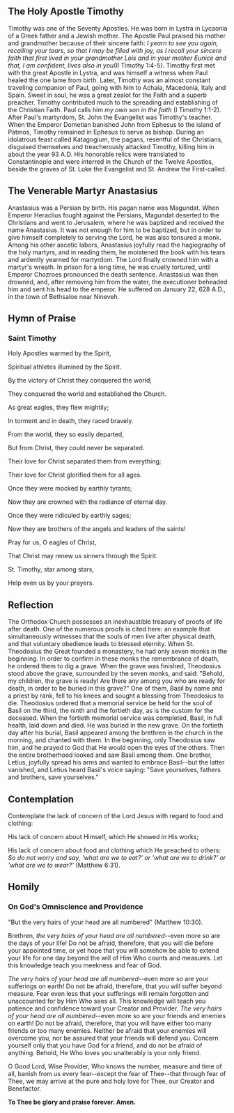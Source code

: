 ## The Holy Apostle Timothy

Timothy was one of the Seventy Apostles. He was born in Lystra in Lycaonia of a Greek father and a Jewish mother. The Apostle Paul praised his mother and grandmother because of their sincere faith: *I yearn to see you again, recalling your tears, so that I may be filled with joy, as I recall your sincere faith that first lived in your grandmother Lois and in your mother Eunice and that, I am confident, lives also in you*(II Timothy 1:4-5). Timothy first met with the great Apostle in Lystra, and was himself a witness when Paul healed the one lame from birth. Later, Timothy was an almost constant traveling companion of Paul, going with him to Achaia, Macedonia, Italy and Spain. Sweet in soul, he was a great zealot for the Faith and a superb preacher. Timothy contributed much to the spreading and establishing of the Christian Faith. Paul calls him *my own son in the faith* (I Timothy 1:1-2). After Paul's martyrdom, St. John the Evangelist was Timothy's teacher. When the Emperor Dometian banished John from Ephesus to the island of Patmos, Timothy remained in Ephesus to serve as bishop. During an idolatrous feast called Katagogium, the pagans, resentful of the Christians, disguised themselves and treacherously attacked Timothy, killing him in about the year 93 A.D. His honorable relics were translated to Constantinople and were interred in the Church of the Twelve Apostles, beside the graves of St. Luke the Evangelist and St. Andrew the First-called.

  

## The Venerable Martyr Anastasius

Anastasius was a Persian by birth. His pagan name was Magundat. When Emperor Heraclius fought against the Persians, Magundat deserted to the Christians and went to Jerusalem, where he was baptized and received the name Anastasius. It was not enough for him to be baptized, but in order to give himself completely to serving the Lord, he was also tonsured a monk. Among his other ascetic labors, Anastasius joyfully read the hagiography of the holy martyrs, and in reading them, he moistened the book with his tears and ardently yearned for martyrdom. The Lord finally crowned him with a martyr's wreath. In prison for a long time, he was cruelly tortured, until Emperor Chozroes pronounced the death sentence. Anastasius was then drowned, and, after removing him from the water, the executioner beheaded him and sent his head to the emperor. He suffered on January 22, 628 A.D., in the town of Bethsaloe near Nineveh.

  

## Hymn of Praise

### Saint Timothy

Holy Apostles warmed by the Spirit,

Spiritual athletes illumined by the Spirit.

By the victory of Christ they conquered the world;

They conquered the world and established the Church.

As great eagles, they flew mightily;

In torment and in death, they raced bravely.

From the world, they so easily departed,

But from Christ, they could never be separated.

Their love for Christ separated them from everything;

Their love for Christ glorified them for all ages.

Once they were mocked by earthly tyrants;

Now they are crowned with the radiance of eternal day.

Once they were ridiculed by earthly sages;

Now they are brothers of the angels and leaders of the saints!

Pray for us, O eagles of Christ,

That Christ may renew us sinners through the Spirit.

St. Timothy, star among stars,

Help even us by your prayers.

  

## Reflection

The Orthodox Church possesses an inexhaustible treasury of proofs of life after death. One of the numerous proofs is cited here: an example that simultaneously witnesses that the souls of men live after physical death, and that voluntary obedience leads to blessed eternity. When St. Theodosius the Great founded a monastery, he had only seven monks in the beginning. In order to confirm in these monks the remembrance of death, he ordered them to dig a grave. When the grave was finished, Theodosius stood above the grave, surrounded by the seven monks, and said: "Behold, my children, the grave is ready! Are there any among you who are ready for death, in order to be buried in this grave?" One of them, Basil by name and a priest by rank, fell to his knees and sought a blessing from Theodosius to die. Theodosius ordered that a memorial service be held for the soul of Basil on the third, the ninth and the fortieth day, as is the custom for the deceased. When the fortieth memorial service was completed, Basil, in full health, laid down and died. He was buried in the new grave. On the fortieth day after his burial, Basil appeared among the brethren in the church in the morning, and chanted with them. In the beginning, only Theodosius saw him, and he prayed to God that He would open the eyes of the others. Then the entire brotherhood looked and saw Basil among them. One brother, Letius, joyfully spread his arms and wanted to embrace Basil--but the latter vanished, and Letius heard Basil's voice saying: "Save yourselves, fathers and brothers, save yourselves." 

  

## Contemplation

Contemplate the lack of concern of the Lord Jesus with regard to food and clothing:

His lack of concern about Himself, which He showed in His works;

His lack of concern about food and clothing which He preached to others: *So do not worry and say, 'what are we to eat?' or 'what are we to drink?' or 'what are we to wear?'* (Matthew 6:31).

  

## Homily

### On God's Omniscience and Providence

"But the very hairs of your head are all numbered" (Matthew 10:30).

Brethren, *the very hairs of your head are all numbered*--even more so are the days of your life! Do not be afraid, therefore, that you will die before your appointed time, or yet hope that you will somehow be able to extend your life for one day beyond the will of Him Who counts and measures. Let this knowledge teach you meekness and fear of God.

*The very hairs of your head are all numbered*--even more so are your sufferings on earth! Do not be afraid, therefore, that you will suffer beyond measure. Fear even less that your sufferings will remain forgotten and unaccounted for by Him Who sees all. This knowledge will teach you patience and confidence toward your Creator and Provider. *The very hairs of your head are all numbered*--even more so are your friends and enemies on earth! Do not be afraid, therefore, that you will have either too many friends or too many enemies. Neither be afraid that your enemies will overcome you, nor be assured that your friends will defend you. Concern yourself only that you have God for a friend, and do not be afraid of anything. Behold, He Who loves you unalterably is your only friend.

O Good Lord, Wise Provider, Who knows the number, measure and time of all, banish from us every fear--except the fear of Thee--that through fear of Thee, we may arrive at the pure and holy love for Thee, our Creator and Benefactor.

**To Thee be glory and praise forever. Amen.**
